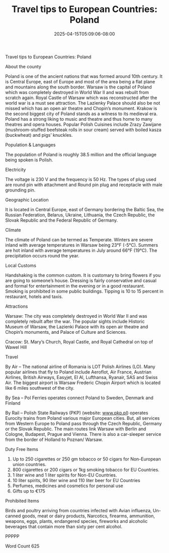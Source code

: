 ﻿---
title: "Travel tips to European Countries: Poland"
date: 2025-04-15T05:09:06-08:00
description: "Travel Tips To European Countries Tips for Web Success"
featured_image: "/images/Travel Tips To European Countries.jpg"
tags: ["Travel Tips To European Countries"]
---

Travel tips to European Countries: Poland

About the county

Poland is one of the ancient nations that was formed around 10th century. It is Central Europe, east of Europe and most of the area being a flat plane and mountains along the south border. Warsaw is the capital of Poland which was completely destroyed in World War II and was rebuilt from scratch again. Royal Castle of Warsaw which was reconstructed after the world war is a must see attraction. The Lazienky Palace should also be not missed which has an open air theatre and Chopin’s monument. Krakow is the second biggest city of Poland stands as a witness to its medieval era. Poland has a strong liking to music and theatre and thus home to many theatres and opera houses. Popular Polish Cuisines include Zrazy Zawijane (mushroom-stuffed beefsteak rolls in sour cream) served with boiled kasza (buckwheat) and pigs’ knuckles.

Population & Languages

The population of Poland is roughly 38.5 million and the official language being spoken is Polish.

Electricity

The voltage is 230 V and the frequency is 50 Hz. The types of plug used are round pin with attachment and Round pin plug and receptacle with male grounding pin.

Geographic Location

It is located in Central Europe, east of Germany bordering the Baltic Sea, the Russian Federation, Belarus, Ukraine, Lithuania, the Czech Republic, the Slovak Republic and the Federal Republic of Germany. 

Climate

The climate of Poland can be termed as Temperate. Winters are severe inland with average temperatures in Warsaw being 23°F (-5°C).   Summers are hot inland with average temperatures in July around 66°F (19°C). The precipitation occurs round the year. 

Local Customs

Handshaking is the common custom. It is customary to bring flowers if you are going to someone’s house. Dressing is fairly conservative and casual and formal for entertainment in the evening or in a good restaurant. Smoking is prohibited in some public buildings. Tipping is 10 to 15 percent in restaurant, hotels and taxis.

Attractions

Warsaw: The city was completely destroyed in World War II and was completely rebuilt after the war. The popular sights include Historic Museum of Warsaw, the Lazienki Palace with its open air theatre and Chopin’s monuments, and Palace of Culture and Sciences.

Cracow: St. Mary’s Church, Royal Castle, and Royal Cathedral on top of Wawel Hill

Travel

By Air – The national airline of Romania is LOT Polish Airlines (LO). Many popular airlines that fly to Poland include Aeroflot, Air France, Austrian Airlines, British Airways, Easyjet, El Al, Lufthansa, Ryanair, SAS and Swiss Air. The biggest airport is Warsaw Frederic Chopin Airport which is located like 6 miles southwest of the city.

By Sea – Pol Ferries operates connect Poland to Sweden, Denmark and Finland

By Rail – Polish State Railways (PKP) (website: www.pkp.pl) operates Eurocity trains from Poland various major European cities. But, all services from Western Europe to Poland pass through the Czech Republic, Germany or the Slovak Republic. The main routes link Warsaw with Berlin and Cologne, Budapest, Prague and Vienna. There is also a car-sleeper service from the border of Holland to Poznan/ Warsaw.

Duty Free Items
1. Up to 250 cigarettes or 250 gm tobacco or 50 cigars for Non-European union countries.
2. 800 cigarettes or 200 cigars or 1kg smoking tobacco for EU Countries.
3. 1 liter wine and 1 liter spirits for Non-EU Countries.
4. 10 liter spirits, 90 liter wine and 110 liter beer for EU Countries
5. Perfumes, medicines and cosmetics for personal use
6. Gifts up to €175

Prohibited Items

Birds and poultry arriving from countries infected with Avian influenza, Un-canned goods, meat or dairy products, Narcotics, firearms, ammunition, weapons, eggs, plants, endangered species, fireworks and alcoholic beverages that contain more than sixty per cent alcohol.

PPPPP

Word Count 625

